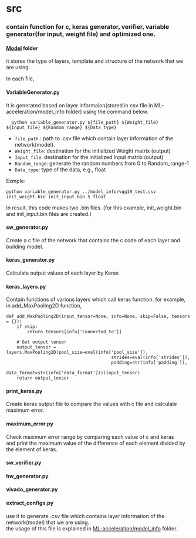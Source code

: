 # src  

### contain function for c, keras generator, verifier, variable generator(for input, weight file) and optimized one.  

#### [Model](./Model) folder  

it stores the type of layers, template and structure of the network that we are using.  

In each file, 

#### VariableGenerator.py  

It is generated based on layer informaion(stored in csv file in ML-acceleration/model_info folder) using the command below.  


```
  python variable_generator.py ${file_path} ${Weight_file} ${Input_file} ${Random_range} ${Data_type}   
```  
- ``file_path`` : path to .csv file which contain layer information of the network(model). 
- ``Weight_file``: destination for the initialized Weight matrix (output)
- ``Input_file``: destination for the initialized Input matrix (output)
- ``Random_range``: generate the random numbers from 0 to Random_range-1
- ``Data_type``: type of the data, e.g., float


Exmple:
```
python variable_generator.py ../model_info/vgg19_test.csv init_weight.bin init_input.bin 5 float
```

In result, this code makes two .bin files. (for this example, init_weight.bin and init_input.bin files are created.) 


#### sw_generator.py  
Create a c file of the network that contains the c code of each layer and building model.  

#### keras_generator.py 
Calculate output values of each layer by Keras  

#### keras_layers.py   
Contain functions of various layers which call keras function. 
for example, in add_MaxPooling2D function,  
```  
def add_MaxPooling2D(input_tensor=None, info=None, skip=False, tensors = {}):
    if skip:
        return tensors[info['connected_to']]

    # Get output tensor
    output_tensor = layers.MaxPooling2D(pool_size=eval(info['pool_size']),
                                        strides=eval(info['strides']),
                                        padding=str(info['padding']),
                                        data_format=str(info['data_format']))(input_tensor)
    return output_tensor
```  

#### print_keras.py  
Create keras output file to compare the values with c file and calculate maximum error.   

#### maximum_error.py 
Check maximum error range by comparing each value of c and keras  
and print the maximum value of the difference of each element divided by the element of keras.  

#### sw_verifier.py  



#### hw_generator.py  


#### vivado_generator.py
 


#### extract_configs.py  
use it to generate .csv file which contains layer information of the network(model) that we are using.  
the usage of this file is explained in [ML-acceleration/model_info](../model_info) folder.  
